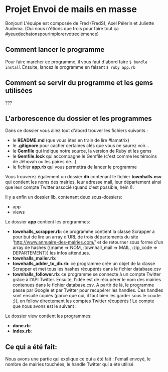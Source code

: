 # Projet Envoi de mails en masse

Bonjour! L'équipe est composée de Fred (FredS), Axel Pélerin et Juliette Audema. (Oui nous n'étions que trois pour faire tout ça #yeuxdechatonspourimplorervotreclémence)

## Comment lancer le programme

Pour faire marcher ce programme, il vous faut d'abord faire ```$ bundle install```
Ensuite, lancez le programme en faisant ```$ ruby app.rb```


## Comment se servir du programme et les gems utilisées

???


## L'arborescence du dossier et les programmes

Dans ce dossier vous allez tout d'abord trouver les fichiers suivants :
- le <strong>README.md</strong> (que vous êtes en train de lire #lamatrix)
- le <strong>.gitignore</strong> pour cacher certaines clés que vous ne saurez voir...
- le <strong>Gemfile</strong> qui indique notre source, la version de Ruby et les gems
- le <strong>Gemfile.lock</strong> qui accompagne le Gemfile (c'est comme les témoins de Jéhovah ou les paires de...)
- le fichier <strong> app.rb </strong> qui vous permettra de lancer le programme

Vous trouverez également un dossier <strong>db</strong> contenant le fichier <strong>townhalls.csv</strong> qui contient les noms des mairies, leur adresse mail, leur département ainsi que leur compte Twitter associé (quand c'est possible, hein !).

Il y a enfin un dossier lib, contenant deux sous-dossiers:
- app
- views

Le dossier <strong>app</strong> contient les programmes:
- <strong>townhalls_scrapper.rb</strong>: ce programme contient la classe Scrapper a pour but de lire un array d'URL de trois départements du site 'http://www.annuaire-des-mairies.com/' et de retourner sous forme d'un array de hashes 
({:name => NOM, :townhall_mail => MAIL, :zip_code => DEPARTEMENT}) les infos attendues.
- <strong>townhalls_mailer.rb</strong>:
- <strong>townhalls_adder_to_db.rb</strong>: ce programme crée un objet de la classe Scrapper et met tous les hashes récupérés dans le fichier database.csv
- <strong>townhalls_follower.rb</strong>: ce programme se connecte à un compte Twitter grâce à l'API Twitter. Ensuite, l'idée est de récupérer le nom des mairies contenues dans le fichier database.csv. A partir de là, le programme passe par Google et par Twitter pour recupérer les handles. Ces handles sont ensuite copiés (parce que oui, il faut bien les garder sous le coude ;)), on follow directement les comptes Twitter récupérés ! Le compte que nous avons est le suivant : 

Le dossier view contient les programmes:
- <strong>done.rb</strong>:
- <strong>index.rb</strong>:


## Ce qui a été fait:

Nous avons 
    une partie qui explique ce qui a été fait : l'email envoyé, le nombre de mairies touchées, le handle Twitter qui a été utilisé
